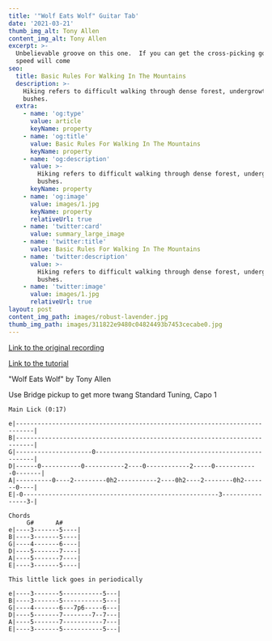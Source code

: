 ```yaml
---
title: '"Wolf Eats Wolf" Guitar Tab'
date: '2021-03-21'
thumb_img_alt: Tony Allen
content_img_alt: Tony Allen
excerpt: >-
  Unbelievable groove on this one.  If you can get the cross-picking going the
  speed will come 
seo:
  title: Basic Rules For Walking In The Mountains
  description: >-
    Hiking refers to difficult walking through dense forest, undergrowth, or
    bushes.
  extra:
    - name: 'og:type'
      value: article
      keyName: property
    - name: 'og:title'
      value: Basic Rules For Walking In The Mountains
      keyName: property
    - name: 'og:description'
      value: >-
        Hiking refers to difficult walking through dense forest, undergrowth, or
        bushes.
      keyName: property
    - name: 'og:image'
      value: images/1.jpg
      keyName: property
      relativeUrl: true
    - name: 'twitter:card'
      value: summary_large_image
    - name: 'twitter:title'
      value: Basic Rules For Walking In The Mountains
    - name: 'twitter:description'
      value: >-
        Hiking refers to difficult walking through dense forest, undergrowth, or
        bushes.
    - name: 'twitter:image'
      value: images/1.jpg
      relativeUrl: true
layout: post
content_img_path: images/robust-lavender.jpg
thumb_img_path: images/311822e9480c04824493b7453cecabe0.jpg
---
```

[Link to the original recording](https://www.youtube.com/watch?v=oCBpJkG6ngE)

[Link to the tutorial](https://www.youtube.com/watch?v=gtrxHx9LLVc)

"Wolf Eats Wolf"
by Tony Allen

Use Bridge pickup to get more twang
Standard Tuning, Capo 1

```
Main Lick (0:17) 

e|---------------------------------------------------------------------------|
B|---------------------------------------------------------------------------|
G|---------------------0-----------------------------------------------------|
D|------0-----------0-----------2----0------------2-----0------------0-------|
A|----------0----2---------0h2-----------2----0h2----2--------0h2-------0----|
E|-0------------------------------------------------------3----------------3-|

Chords
     G#      A#
e|----3-------5----|
B|----3-------5----|
G|----4-------6----|
D|----5-------7----|
A|----5-------7----|
E|----3-------5----|

This little lick goes in periodically

e|----3-------5-----------5---|
B|----3-------5-----------5---|
G|----4-------6---7p6-----6---|
D|----5-------7--------7--7---|
A|----5-------7-----------7---|
E|----3-------5-----------5---|

```

